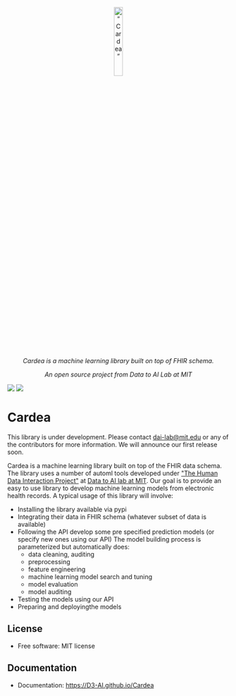 <p align="center"> 
<img width=20% src="https://dai.lids.mit.edu/wp-content/uploads/2018/08/cardea.png" alt=“Cardea” />
</p>

<p align="center"> 
<i>Cardea is a machine learning library built on top of FHIR schema. </I>
</p>

<p align="center"> 
<i>An open source project from Data to AI Lab at MIT </I>
</p>




[![][pypi-img]][pypi-url] [![][travis-img]][travis-url]

# Cardea

This library is under development. Please contact dai-lab@mit.edu or any of the contributors for more information. We will announce our first release soon. 

Cardea is a machine learning library built on top of the FHIR data schema. The library uses a number of automl tools developed under ["The Human Data Interaction Project"](https://github.com/HDI-Project) at [Data to AI lab at MIT](https://dai.lids.mit.edu/). Our goal is to provide an easy to use library to develop machine learning models from electronic health records. A typical usage of this library will involve:

* Installing the library available via pypi
* Integrating their data in FHIR schema (whatever subset of data is available)
* Following the API develop some pre specified prediction models (or specify new ones using our API) The model building process is parameterized but automatically does:
    * data cleaning, auditing
    * preprocessing
    * feature engineering
    * machine learning model search and tuning 
    * model evaluation 
    * model auditing 
* Testing the models using our API
* Preparing and deployingthe models 

## License 
- Free software: MIT license

## Documentation
- Documentation: https://D3-AI.github.io/Cardea

[travis-img]: https://travis-ci.org/D3-AI/Cardea.svg?branch=master
[travis-url]: https://travis-ci.org/D3-AI/Cardea
[pypi-img]: https://img.shields.io/pypi/v/cardea.svg
[pypi-url]: https://pypi.python.org/pypi/cardea
